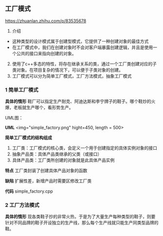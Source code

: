 ## 工厂模式

<https://zhuanlan.zhihu.com/p/83535678>

1. 介绍
  - 这种类型的设计模式属于创建型模式，它提供了一种创建对象的最佳方式
  - 在工厂模式中，我们在创建对象时不会对客户端暴露创建逻辑，并且是使用一个公共的接口来指向创建的对象。
2. 使用了c++多态的特性，将存在继承关系的类，通过一个工厂类创建对应的子类对象。在项目复杂的情况下，可以便于子类对象的创建。
3. 工厂模式可以分为简单工厂模式，工厂方法模式，抽象工厂模式

### 1 简单工厂模式

**具体的情形**
鞋厂可以指定生产耐克、阿迪达斯和李宁牌子的鞋子。哪个鞋炒的火爆，老板就生产哪个，看形势生产。

UML图：

**UML**
<img="simple_factory.png" hight=450, length = 500>

**简单工厂模式的结构组成**
1. 工厂类：工厂模式的核心类，会定义一个用于创建指定的具体实例对象的接口
2. 抽象产品类：具体产品类继承的父类（或接口）
3. 具体产品类：工厂类所创建的对象就是此具体产品实例

**特点**
工厂类封装了创建具体产品对象的函数

**缺陷**
扩展性差，新增产品时需要区修改工厂类

**代码**
simple_factory.cpp

### 2 工厂方法模式

**具体的情形**
现各类鞋子抄的非常火热，于是为了大量生产每种类型的鞋子，则要针对不同品牌的鞋子开设独立的生产线，那么每个生产线就只能生产同类型品牌的鞋。



